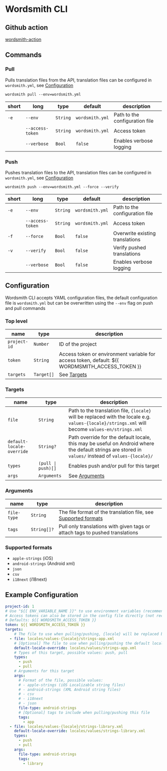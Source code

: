 # Wordsmith CLI

## Github action

[wordsmith-action](https://github.com/owowagency/wordsmith-action)

## Commands

### Pull

Pulls translation files from the API, translation files can be configured in `wordsmith.yml`, see [Configuration](#configuration)

```shell
wordsmith pull --env=wordsmith.yml
```

| short | long | type | default | description |
|---|---|---|---|---|
| `-e` | `--env` | `String` | `wordsmith.yml` | Path to the configuration file |
| | `--access-token` | `String` | `wordsmith.yml` | Access token |
| | `--verbose` | `Bool` | `false` | Enables verbose logging |

### Push

Pushes translation files to the API, translation files can be configured in `wordsmith.yml`, see [Configuration](#configuration)

```shell
wordsmith push --env=wordsmith.yml --force --verify
```

| short | long | type | default | description |
|---|---|---|---|---|
| `-e` | `--env` | `String` | `wordsmith.yml` | Path to the configuration file |
| | `--access-token` | `String` | `wordsmith.yml` | Access token |
| `-f` | `--force` | `Bool` | `false` | Overwrite existing translations |
| `-v` | `--verify` | `Bool` | `false` | Verify pushed translations |
| | `--verbose` | `Bool` | `false` | Enables verbose logging |


## Configuration

Wordsmith CLI accepts YAML configuration files, the default configuration file is `wordsmith.yml` but can be overwritten using the `--env` flag on push and pull commands

### Top level

| name | type | description |
|---|---|---|
| `project-id` | `Number` | ID of the project |
| `token` | `String` | Access token or environment variable for access token, default: ${{ WORDMSMITH_ACCESS_TOKEN }} |
| `targets` | `Target[]` | See [Targets](#targets) |


### Targets

| name | type | description |
|---|---|---|
| `file` | `String` | Path to the translation file, `{locale}` will be replaced with the locale e.g. `values-{locale}/strings.xml` will become `values-en/strings.xml` |
| `default-locale-override` | `String?` | Path override for the default locale, this may be useful on Android where the default strings are stored in `values/` instead of `values-{locale}/` |
| `types` | `(pull \| push)[]` | Enables push and/or pull for this target |
| `args` | `Arguments` | See [Arguments](#arguments) |

### Arguments

| name | type | description |
|---|---|---|
| `file-type` | `String` | The file format of the translation file, see [Supported formats](#supported-formats) |
| `tags` | `String[]?` | Pull only translations with given tags or attach tags to pushed translations |

### Supported formats

- `apple-strings` (iOS)
- `android-strings` (Android xml)
- `json`
- `csv`
- `i18next` (i18next)

## Example Configuration

```yml
project-id: 1
# Use "${{ ENV_VARIABLE_NAME }}" to use environment variables (recommended)
# Access tokens can also be stored in the config file directly (not recommended)
# Defaults: ${{ WORDSMITH_ACCESS_TOKEN }}
token: ${{ WORDSMITH_ACCESS_TOKEN }}
targets:
    # The file to use when pulling/pushing, {locale} will be replaced by the pulled/pushed locale, e.g. locales/values-en/strings-web.xml
  - file: locales/values-{locale}/strings-app.xml
    # [Optional] The file to use when pulling/pushing the default locale
    default-locale-override: locales/values/strings-app.xml
    # Types of this target, possible values: push, pull
    types: 
      - push
      - pull
    # Arguments for this target
    args:
      # Format of the file, possible values: 
      # - apple-strings (iOS Localizable string files)
      # - android-strings (XML Android string files)
      # - csv
      # - i18next
      # - json
      file-type: android-strings
      # [Optional] tags to include when pulling/pushing this file
      tags: 
        - app
  - file: locales/values-{locale}/strings-library.xml
    default-locale-override: locales/values/strings-library.xml
    types: 
      - push
      - pull
    args:
      file-type: android-strings
      tags: 
        - library
```